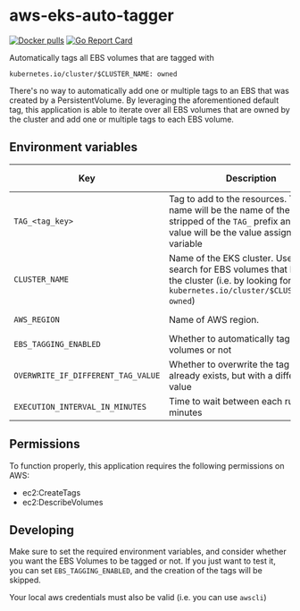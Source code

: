 # aws-eks-auto-tagger

[![Docker pulls](https://img.shields.io/docker/pulls/twinproduction/aws-eks-auto-tagger.svg)](https://cloud.docker.com/repository/docker/twinproduction/aws-eks-auto-tagger)
[![Go Report Card](https://goreportcard.com/badge/github.com/TwinProduction/aws-eks-auto-tagger)](https://goreportcard.com/report/github.com/TwinProduction/aws-eks-auto-tagger)


Automatically tags all EBS volumes that are tagged with 

```
kubernetes.io/cluster/$CLUSTER_NAME: owned
```

There's no way to automatically add one or multiple tags to an EBS that was created by a PersistentVolume.
By leveraging the aforementioned default tag, this application is able to iterate over all EBS volumes that are owned by the cluster and add one or multiple tags to each EBS volume.


## Environment variables

| Key                                | Description | Default value |
| ---------------------------------- | ----------- | ------------- |
| `TAG_<tag_key>`                    | Tag to add to the resources. The tag name will be the name of the variable stripped of the `TAG_` prefix and the tag value will be the value assigned to the variable | N/A |
| `CLUSTER_NAME`                     | Name of the EKS cluster. Used to search for EBS volumes that belong to the cluster (i.e. by looking for the tag `kubernetes.io/cluster/$CLUSTER_NAME: owned`) | `""` required |
| `AWS_REGION`                       | Name of AWS region. | `""` required |
| `EBS_TAGGING_ENABLED`              | Whether to automatically tag EBS volumes or not | `true` |
| `OVERWRITE_IF_DIFFERENT_TAG_VALUE` | Whether to overwrite the tag if it already exists, but with a different value | `false` |
| `EXECUTION_INTERVAL_IN_MINUTES`    | Time to wait between each run in minutes | `10` |


## Permissions

To function properly, this application requires the following permissions on AWS:
- ec2:CreateTags
- ec2:DescribeVolumes


## Developing

Make sure to set the required environment variables, and consider whether you want
the EBS Volumes to be tagged or not. 
If you just want to test it, you can set `EBS_TAGGING_ENABLED`, and the creation of the tags will be skipped.

Your local aws credentials must also be valid (i.e. you can use `awscli`)
